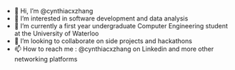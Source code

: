 - 👋 Hi, I’m @cynthiacxzhang
- 👀 I’m interested in software development and data analysis
- 🌱 I’m currently a first year undergraduate Computer Engineering student at the University of Waterloo
- 💞️ I’m looking to collaborate on side projects and hackathons
- 📫 How to reach me : @cynthiacxzhang on Linkedin and more other networking platforms

<!---
cynthiacxzhang/cynthiacxzhang is a ✨ special ✨ repository because its `README.md` (this file) appears on your GitHub profile.
You can click the Preview link to take a look at your changes.
--->
